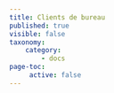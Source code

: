 ```yaml
---
title: Clients de bureau
published: true
visible: false
taxonomy:
    category:
        - docs
page-toc:
     active: false
---
```


<br>
